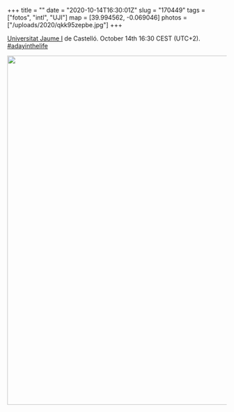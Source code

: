 +++
title = ""
date = "2020-10-14T16:30:01Z"
slug = "170449"
tags = ["fotos", "intl", "UJI"]
map = [39.994562, -0.069046]
photos = ["/uploads/2020/qkk95zepbe.jpg"]
+++

[Universitat Jaume I](https://www.uji.es) de Castelló. October 14th 16:30 CEST (UTC+2). [#adayinthelife](http://micro.blog/discover/adayinthelife)

<img src="/uploads/2020/qkk95zepbe.jpg" width="600" height="800" alt="" />
